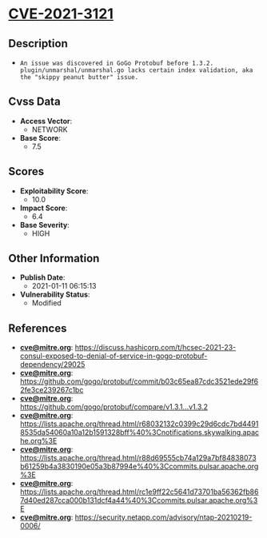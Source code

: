 
# [CVE-2021-3121](https://discuss.hashicorp.com/t/hcsec-2021-23-consul-exposed-to-denial-of-service-in-gogo-protobuf-dependency/29025)

## Description

- `An issue was discovered in GoGo Protobuf before 1.3.2. plugin/unmarshal/unmarshal.go lacks certain index validation, aka the "skippy peanut butter" issue.`

## Cvss Data

- **Access Vector**:
  - NETWORK
- **Base Score**:
  - 7.5

## Scores

- **Exploitability Score**:
  - 10.0
- **Impact Score**:
  - 6.4
- **Base Severity**:
  - HIGH

## Other Information

- **Publish Date**:
  - 2021-01-11 06:15:13
- **Vulnerability Status**:
  - Modified

## References

- **cve@mitre.org**: https://discuss.hashicorp.com/t/hcsec-2021-23-consul-exposed-to-denial-of-service-in-gogo-protobuf-dependency/29025
- **cve@mitre.org**: https://github.com/gogo/protobuf/commit/b03c65ea87cdc3521ede29f62fe3ce239267c1bc
- **cve@mitre.org**: https://github.com/gogo/protobuf/compare/v1.3.1...v1.3.2
- **cve@mitre.org**: https://lists.apache.org/thread.html/r68032132c0399c29d6cdc7bd44918535da54060a10a12b1591328bff%40%3Cnotifications.skywalking.apache.org%3E
- **cve@mitre.org**: https://lists.apache.org/thread.html/r88d69555cb74a129a7bf84838073b61259b4a3830190e05a3b87994e%40%3Ccommits.pulsar.apache.org%3E
- **cve@mitre.org**: https://lists.apache.org/thread.html/rc1e9ff22c5641d73701ba56362fb867d40ed287cca000b131dcf4a44%40%3Ccommits.pulsar.apache.org%3E
- **cve@mitre.org**: https://security.netapp.com/advisory/ntap-20210219-0006/
